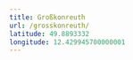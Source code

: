 ```yaml
---
title: Großkonreuth
url: /grosskonreuth/
latitude: 49.8893332
longitude: 12.429945700000001
---
```

